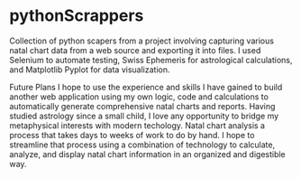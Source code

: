 # pythonScrappers
Collection of python scapers from a project involving capturing various natal chart data from a web source and exporting it into files. I used Selenium to automate testing, Swiss Ephemeris for astrological calculations, and Matplotlib Pyplot for data visualization.

Future Plans
I hope to use the experience and skills I have gained to build another web application using my own logic, code and calculations to automatically generate comprehensive natal charts and reports. Having studied astrology since a small child, I love any opportunity to bridge my metaphysical interests with modern techology. Natal chart analysis a process that takes days to weeks of work to do by hand. I hope to streamline that process using a combination of technology to calculate, analyze, and display natal chart information in an organized and digestible way. 
